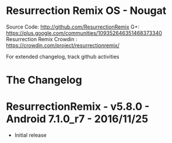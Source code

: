 
# Resurrection Remix OS - Nougat

  Source Code: http://github.com/ResurrectionRemix
  G+: https://plus.google.com/communities/109352646351468373340
  Resurrection Remix Crowdin : https://crowdin.com/project/resurrectionremix/
  
  For extended changelog, track github activities

# The Changelog

# ResurrectionRemix - v5.8.0 - Android 7.1.0_r7 - 2016/11/25

- Initial release
